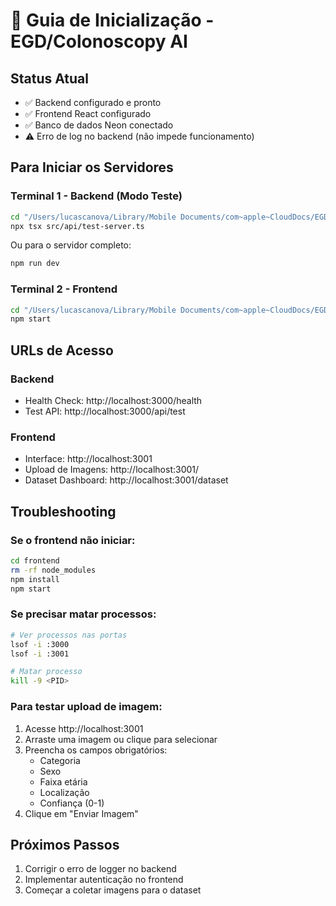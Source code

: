 # 🚀 Guia de Inicialização - EGD/Colonoscopy AI

## Status Atual
- ✅ Backend configurado e pronto
- ✅ Frontend React configurado
- ✅ Banco de dados Neon conectado
- ⚠️  Erro de log no backend (não impede funcionamento)

## Para Iniciar os Servidores

### Terminal 1 - Backend (Modo Teste)
```bash
cd "/Users/lucascanova/Library/Mobile Documents/com~apple~CloudDocs/EGD:Colonoscopy AI project"
npx tsx src/api/test-server.ts
```

Ou para o servidor completo:
```bash
npm run dev
```

### Terminal 2 - Frontend
```bash
cd "/Users/lucascanova/Library/Mobile Documents/com~apple~CloudDocs/EGD:Colonoscopy AI project/frontend"
npm start
```

## URLs de Acesso

### Backend
- Health Check: http://localhost:3000/health
- Test API: http://localhost:3000/api/test

### Frontend
- Interface: http://localhost:3001
- Upload de Imagens: http://localhost:3001/
- Dataset Dashboard: http://localhost:3001/dataset

## Troubleshooting

### Se o frontend não iniciar:
```bash
cd frontend
rm -rf node_modules
npm install
npm start
```

### Se precisar matar processos:
```bash
# Ver processos nas portas
lsof -i :3000
lsof -i :3001

# Matar processo
kill -9 <PID>
```

### Para testar upload de imagem:
1. Acesse http://localhost:3001
2. Arraste uma imagem ou clique para selecionar
3. Preencha os campos obrigatórios:
   - Categoria
   - Sexo
   - Faixa etária
   - Localização
   - Confiança (0-1)
4. Clique em "Enviar Imagem"

## Próximos Passos
1. Corrigir o erro de logger no backend
2. Implementar autenticação no frontend
3. Começar a coletar imagens para o dataset